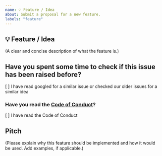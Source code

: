 ```yaml
---
name: 💡 Feature / Idea
about: Submit a proposal for a new feature.
labels: "feature"
---
```


## 💡 Feature / Idea

(A clear and concise description of what the feature is.)

## Have you spent some time to check if this issue has been raised before?

[ ] I have read googled for a similar issue or checked our older issues for a similar idea

### Have you read the [Code of Conduct](https://github.com/SoftCreatR/html5-dom-document-php/blob/main/CODE_OF_CONDUCT.md)?

[ ] I have read the Code of Conduct

## Pitch

(Please explain why this feature should be implemented and how it would be used. Add examples, if applicable.)
